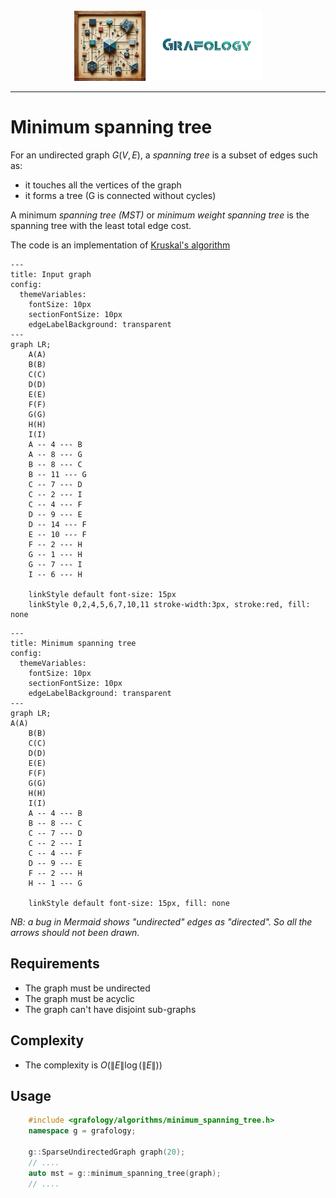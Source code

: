 <div align="center">
    <img 
        src="../imgs/logo.png" 
        alt="Répétiteur logo"
        height="113px"
        width="300px"
        />
</div>
<hr/>

# Minimum spanning tree
For an undirected graph $G(V,E)$, a *spanning tree* is a subset of edges such as:
- it touches all the vertices of the graph
- it forms a tree (G is connected without cycles)

A minimum *spanning tree (MST)* or *minimum weight spanning tree* is the spanning tree with the least total edge cost.

The code is an implementation of [Kruskal's algorithm](https://en.wikipedia.org/wiki/Kruskal%27s_algorithm)

```mermaid
---
title: Input graph
config:
  themeVariables:
    fontSize: 10px
    sectionFontSize: 10px
    edgeLabelBackground: transparent
---
graph LR;
    A(A)
    B(B)
    C(C)
    D(D)
    E(E)
    F(F)
    G(G)
    H(H)
    I(I)
    A -- 4 --- B
    A -- 8 --- G
    B -- 8 --- C
    B -- 11 --- G
    C -- 7 --- D
    C -- 2 --- I
    C -- 4 --- F
    D -- 9 --- E
    D -- 14 --- F
    E -- 10 --- F
    F -- 2 --- H
    G -- 1 --- H
    G -- 7 --- I
    I -- 6 --- H

    linkStyle default font-size: 15px
    linkStyle 0,2,4,5,6,7,10,11 stroke-width:3px, stroke:red, fill: none
```


```mermaid
---
title: Minimum spanning tree
config:
  themeVariables:
    fontSize: 10px
    sectionFontSize: 10px
    edgeLabelBackground: transparent
---
graph LR;
A(A)
    B(B)
    C(C)
    D(D)
    E(E)
    F(F)
    G(G)
    H(H)
    I(I)
    A -- 4 --- B
    B -- 8 --- C
    C -- 7 --- D
    C -- 2 --- I
    C -- 4 --- F
    D -- 9 --- E
    F -- 2 --- H
    H -- 1 --- G

    linkStyle default font-size: 15px, fill: none
```

*NB: a bug in Mermaid shows "undirected" edges as "directed". So all the arrows should not been drawn.*

## Requirements
- The graph must be undirected
- The graph must be acyclic
- The graph can't have disjoint sub-graphs

## Complexity
- The complexity is $O(\lVert E \rVert \log{(\lVert E \rVert)})$

## Usage
```C++
    #include <grafology/algorithms/minimum_spanning_tree.h>
    namespace g = grafology;

    g::SparseUndirectedGraph graph(20);
    // ....
    auto mst = g::minimum_spanning_tree(graph);
    // ....

```
